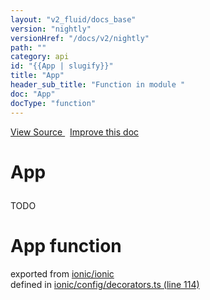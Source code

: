 ```yaml
---
layout: "v2_fluid/docs_base"
version: "nightly"
versionHref: "/docs/v2/nightly"
path: ""
category: api
id: "{{App | slugify}}"
title: "App"
header_sub_title: "Function in module "
doc: "App"
docType: "function"
---
```



<div class="improve-docs">
  <a href='http://github.com/driftyco/ionic2/tree/master/ionic/config/decorators.ts#L113'>
    View Source
  </a>
  &nbsp;
  <a href='http://github.com/driftyco/ionic2/edit/master/ionic/config/decorators.ts#L113'>
    Improve this doc
  </a>
</div>




<h1 class="api-title">

  App



</h1>





<p>TODO</p>


<h1 class="class export">App <span class="type">function</span></h1>
<p class="module">exported from <a href='undefined'>ionic/ionic</a><br/>
defined in <a href="https://github.com/driftyco/ionic2/tree/master/ionic/config/decorators.ts#L114-L147">ionic/config/decorators.ts (line 114)</a>
</p>


